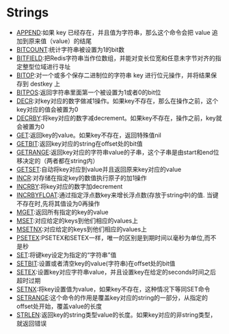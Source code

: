 #   Strings

-   [APPEND](http://www.redis.cn/commands/append.html):如果 key 已经存在，并且值为字符串，那么这个命令会把 value 追加到原来值（value）的结尾
-   [BITCOUNT](http://www.redis.cn/commands/bitcount.html):统计字符串被设置为1的bit数
-   [BITFIELD](http://www.redis.cn/commands/bitfield.html):把Redis字符串当作位数组，并能对变长位宽和任意未字节对齐的指定整型位域进行寻址
-   [BITOP](http://www.redis.cn/commands/bitop.html):对一个或多个保存二进制位的字符串 key 进行位元操作，并将结果保存到 destkey 上
-   [BITPOS](http://www.redis.cn/commands/bitpos.html):返回字符串里面第一个被设置为1或者0的bit位
-   [DECR](http://www.redis.cn/commands/decr.html):对key对应的数字做减1操作。如果key不存在，那么在操作之前，这个key对应的值会被置为0
-   [DECRBY](http://www.redis.cn/commands/decrby.html):将key对应的数字减decrement。如果key不存在，操作之前，key就会被置为0
-   [GET](http://www.redis.cn/commands/get.html):返回key的value。如果key不存在，返回特殊值nil
-   [GETBIT](http://www.redis.cn/commands/getbit.html):返回key对应的string在offset处的bit值
-   [GETRANGE](http://www.redis.cn/commands/getrange.html):返回key对应的字符串value的子串，这个子串是由start和end位移决定的（两者都在string内）
-   [GETSET](http://www.redis.cn/commands/getset.html):自动将key对应到value并且返回原来key对应的value
-   [INCR](http://www.redis.cn/commands/incr.html):对存储在指定key的数值执行原子的加1操作
-   [INCRBY](http://www.redis.cn/commands/incrby.html):将key对应的数字加decrement
-   [INCRBYFLOAT](http://www.redis.cn/commands/incrbyfloat.html):通过指定浮点数key来增长浮点数(存放于string中)的值. 当键不存在时,先将其值设为0再操作
-   [MGET](http://www.redis.cn/commands/mget.html):返回所有指定的key的value
-   [MSET](http://www.redis.cn/commands/mset.html):对应给定的keys到他们相应的values上
-   [MSETNX](http://www.redis.cn/commands/msetnx.html):对应给定的keys到他们相应的values上
-   [PSETEX](http://www.redis.cn/commands/psetex.html):PSETEX和SETEX一样，唯一的区别是到期时间以毫秒为单位,而不是秒
-   [SET](http://www.redis.cn/commands/set.html):将键key设定为指定的“字符串”值
-   [SETBIT](http://www.redis.cn/commands/setbit.html):设置或者清空key的value(字符串)在offset处的bit值
-   [SETEX](http://www.redis.cn/commands/setex.html):设置key对应字符串value，并且设置key在给定的seconds时间之后超时过期
-   [SETNX](http://www.redis.cn/commands/setnx.html):将key设置值为value，如果key不存在，这种情况下等同SET命令
-   [SETRANGE](http://www.redis.cn/commands/setrange.html):这个命令的作用是覆盖key对应的string的一部分，从指定的offset处开始，覆盖value的长度
-   [STRLEN](http://www.redis.cn/commands/strlen.html):返回key的string类型value的长度。如果key对应的非string类型，就返回错误
